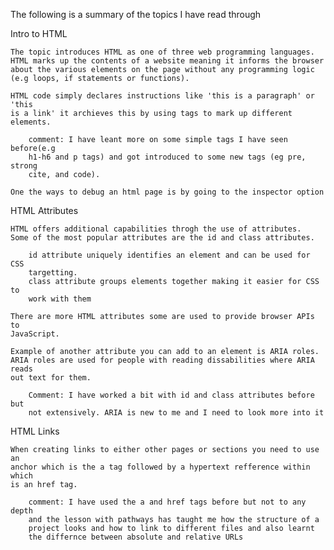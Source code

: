 The following is a summary of the topics I have read through


Intro to HTML
    
    The topic introduces HTML as one of three web programming languages.
    HTML marks up the contents of a website meaning it informs the browser
    about the various elements on the page without any programming logic
    (e.g loops, if statements or functions).

    HTML code simply declares instructions like 'this is a paragraph' or 'this
    is a link' it archieves this by using tags to mark up different elements.

        comment: I have leant more on some simple tags I have seen before(e.g 
        h1-h6 and p tags) and got introduced to some new tags (eg pre, strong
        cite, and code).

    One the ways to debug an html page is by going to the inspector option




HTML Attributes

    HTML offers additional capabilities throgh the use of attributes.
    Some of the most popular attributes are the id and class attributes.
        
        id attribute uniquely identifies an element and can be used for CSS 
        targetting.
        class attribute groups elements together making it easier for CSS to
        work with them

    There are more HTML attributes some are used to provide browser APIs to
    JavaScript.

    Example of another attribute you can add to an element is ARIA roles.
    ARIA roles are used for people with reading dissabilities where ARIA reads
    out text for them.

        Comment: I have worked a bit with id and class attributes before but
        not extensively. ARIA is new to me and I need to look more into it


HTML Links
    
    When creating links to either other pages or sections you need to use an
    anchor which is the a tag followed by a hypertext refference within which
    is an href tag.

        comment: I have used the a and href tags before but not to any depth
        and the lesson with pathways has taught me how the structure of a 
        project looks and how to link to different files and also learnt
        the differnce between absolute and relative URLs
 
